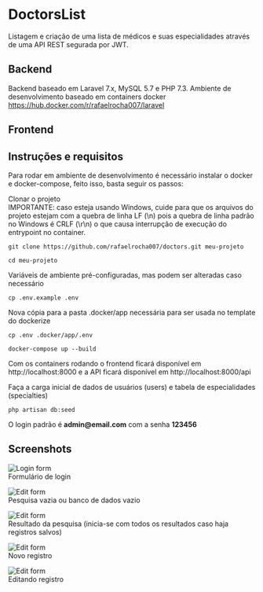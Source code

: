 # DoctorsList

Listagem e criação de uma lista de médicos e suas especialidades através de uma API REST segurada por JWT.

## Backend
Backend baseado em Laravel 7.x, MySQL 5.7 e PHP 7.3.
Ambiente de desenvolvimento baseado em containers docker https://hub.docker.com/r/rafaelrocha007/laravel

## Frontend

## Instruções e requisitos

Para rodar em ambiente de desenvolvimento é necessário instalar o docker e docker-compose, feito isso, basta seguir os passos:

Clonar o projeto  
IMPORTANTE: caso esteja usando Windows, cuide para que os arquivos do projeto estejam com a quebra de linha LF (\n) pois a quebra de linha padrão no Windows é CRLF (\r\n) o que causa interrupção de execução do entrypoint no container.

    git clone https://github.com/rafaelrocha007/doctors.git meu-projeto

    cd meu-projeto
    
Variáveis de ambiente pré-configuradas, mas podem ser alteradas caso necessário
 
    cp .env.example .env      
    
Nova cópia para a pasta .docker/app necessária para ser usada no template do dockerize

    cp .env .docker/app/.env  

    docker-compose up --build

Com os containers rodando o frontend ficará disponível em http://localhost:8000 e a API ficará disponível em http://localhost:8000/api 

Faça a carga inicial de dados de usuários (users) e tabela de especialidades (specialties)

    php artisan db:seed

O login padrão é __admin@email.com__ com a senha __123456__

## Screenshots

![Login form](https://github.com/rafaelrocha007/doctorslist/blob/feature/master/screenshots/DoctorsList-login.png?raw=true)  
Formulário de login  

![Edit form](https://github.com/rafaelrocha007/doctorslist/blob/feature/master/screenshots/DoctorsList-empty-search-or-resultset.png?raw=true)  
Pesquisa vazia ou banco de dados vazio   

![Edit form](https://github.com/rafaelrocha007/doctorslist/blob/feature/master/screenshots/DoctorsList-search-results.png?raw=true)  
Resultado da pesquisa (inicia-se com todos os resultados caso haja registros salvos)  

![Edit form](https://github.com/rafaelrocha007/doctorslist/blob/feature/master/screenshots/DoctorsList-new-form.png?raw=true)  
Novo registro  
  
![Edit form](https://github.com/rafaelrocha007/doctorslist/blob/feature/master/screenshots/DoctorsList-edit-form.png?raw=true)  
Editando registro  
